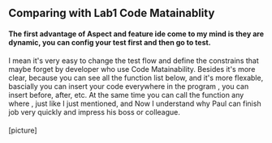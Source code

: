 ## Comparing with Lab1 Code Matainablity
#### The first advantage of Aspect and feature ide come to my mind is they are dynamic, you can config your test first and then go to test.
I mean it's very easy to change the test flow and define the constrains that maybe forget by developer who use Code Matainability. Besides it's 
more clear, because you can see all the function list below, and it's more flexable, bascially you can insert your code everywhere in the program
, you can insert before, after, etc. At the same time you can call the function any where , just like I just mentioned, and Now I understand why
Paul can finish job very quickly and impress his boss or colleague.
####
[picture]
